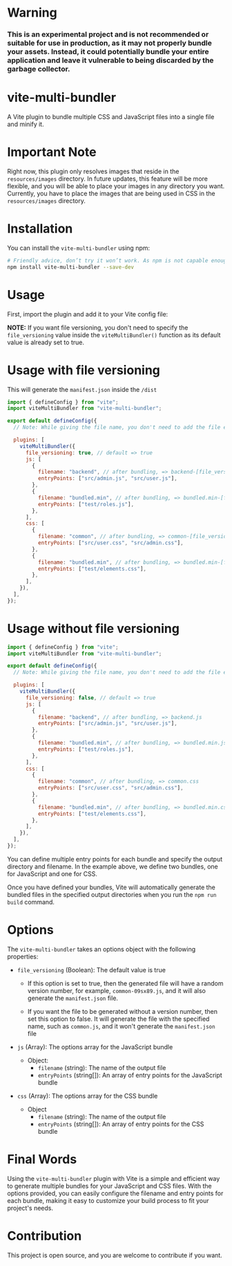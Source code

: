 # Warning
### This is an experimental project and is not recommended or suitable for use in production, as it may not properly bundle your assets. Instead, it could potentially bundle your entire application and leave it vulnerable to being discarded by the garbage collector.


# vite-multi-bundler

A Vite plugin to bundle multiple CSS and JavaScript files into a single file and minify it.

# Important Note

Right now, this plugin only resolves images that reside in the `resources/images` directory. In future updates, this feature will be more flexible, and you will be able to place your images in any directory you want. Currently, you have to place the images that are being used in CSS in the `resources/images` directory.

# Installation

You can install the `vite-multi-bundler` using npm:

```sh
# Friendly advice, don’t try it won’t work. As npm is not capable enough to add this in registery
npm install vite-multi-bundler --save-dev
```

# Usage

First, import the plugin and add it to your Vite config file:

**NOTE:** If you want file versioning, you don't need to specify the `file_versioning` value inside the `viteMultiBundler()` function as its default value is already set to true.

# Usage with file versioning

This will generate the `manifest.json` inside the `/dist`

```js
import { defineConfig } from "vite";
import viteMultiBundler from "vite-multi-bundler";

export default defineConfig({
  // Note: While giving the file name, you don't need to add the file extension. The plugin handles this automatically on its own.

  plugins: [
    viteMultiBundler({
      file_versioning: true, // default => true
      js: [
        {
          filename: "backend", // after bundling, => backend-[file_version].js
          entryPoints: ["src/admin.js", "src/user.js"],
        },
        {
          filename: "bundled.min", // after bundling, => bundled.min-[file_version].js
          entryPoints: ["test/roles.js"],
        },
      ],
      css: [
        {
          filename: "common", // after bundling, => common-[file_version].css
          entryPoints: ["src/user.css", "src/admin.css"],
        },
        {
          filename: "bundled.min", // after bundling, => bundled.min-[file_version].css
          entryPoints: ["test/elements.css"],
        },
      ],
    }),
  ],
});
```

# Usage without file versioning

```js
import { defineConfig } from "vite";
import viteMultiBundler from "vite-multi-bundler";

export default defineConfig({
  // Note: While giving the file name, you don't need to add the file extension. The plugin handles this automatically on its own.

  plugins: [
    viteMultiBundler({
      file_versioning: false, // default => true
      js: [
        {
          filename: "backend", // after bundling, => backend.js
          entryPoints: ["src/admin.js", "src/user.js"],
        },
        {
          filename: "bundled.min", // after bundling, => bundled.min.js
          entryPoints: ["test/roles.js"],
        },
      ],
      css: [
        {
          filename: "common", // after bundling, => common.css
          entryPoints: ["src/user.css", "src/admin.css"],
        },
        {
          filename: "bundled.min", // after bundling, => bundled.min.css
          entryPoints: ["test/elements.css"],
        },
      ],
    }),
  ],
});
```

You can define multiple entry points for each bundle and specify the output directory and filename. In the example above, we define two bundles, one for JavaScript and one for CSS.

Once you have defined your bundles, Vite will automatically generate the bundled files in the specified output directories when you run the `npm run build` command.

# Options

The `vite-multi-bundler` takes an options object with the following properties:

- `file_versioning` (Boolean): The default value is true

  - If this option is set to true, then the generated file will have a random version number, for example, `common-09sx89.js`, and it will also generate the `manifest.json` file.

  - If you want the file to be generated without a version number, then set this option to false. It will generate the file with the specified name, such as `common.js`, and it won't generate the `manifest.json` file

- `js` (Array): The options array for the JavaScript bundle

  - Object:
    - `filename` (string): The name of the output file
    - `entryPoints` (string[]): An array of entry points for the JavaScript bundle

- `css` (Array): The options array for the CSS bundle
  - Object
    - `filename` (string): The name of the output file
    - `entryPoints` (string[]): An array of entry points for the CSS bundle

# Final Words

Using the `vite-multi-bundler` plugin with Vite is a simple and efficient way to generate multiple bundles for your JavaScript and CSS files. With the options provided, you can easily configure the filename and entry points for each bundle, making it easy to customize your build process to fit your project's needs.

# Contribution

This project is open source, and you are welcome to contribute if you want.
